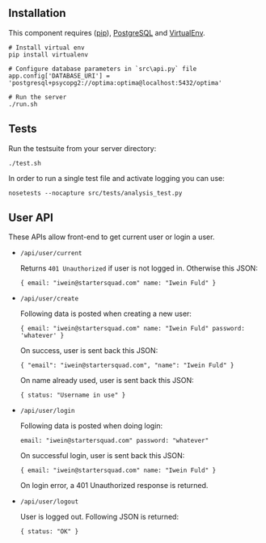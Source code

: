 Installation
------------

  This component requires ([pip](http://pip.readthedocs.org/en/latest/installing.html)), [PostgreSQL](http://www.postgresql.org/download/) and [VirtualEnv](http://virtualenv.readthedocs.org/en/latest/).

    # Install virtual env
    pip install virtualenv

    # Configure database parameters in `src\api.py` file
    app.config['DATABASE_URI'] = 'postgresql+psycopg2://optima:optima@localhost:5432/optima'

    # Run the server
    ./run.sh

Tests
------------

Run the testsuite from your server directory:

    ./test.sh

In order to run a single test file and activate logging you can use:

    nosetests --nocapture src/tests/analysis_test.py

User API
------------

These APIs allow front-end to get current user or login a user.

* `/api/user/current`

  Returns `401 Unauthorized` if user is not logged in. Otherwise this JSON:

  `{
	email: "iwein@startersquad.com"
	name: "Iwein Fuld"
   }`

* `/api/user/create`

  Following data is posted when creating a new user:

  `{
	email: "iwein@startersquad.com"
	name: "Iwein Fuld"
	password: 'whatever'
   }`

  On success, user is sent back this JSON:

  `{
     "email": "iwein@startersquad.com",
     "name": "Iwein Fuld"
   }`

   On name already used, user is sent back this JSON:

   `{
 	 status: "Username in use"
    }`

* `/api/user/login`

  Following data is posted when doing login:

  `
	email: "iwein@startersquad.com"
	password: "whatever"
   `

  On successful login, user is sent back this JSON:

  `{
	email: "iwein@startersquad.com"
	name: "Iwein Fuld"
   }`

  On login error, a 401 Unauthorized response is returned.

* `/api/user/logout`

  User is logged out. Following JSON is returned:

  `{
	status: "OK"
   }`
